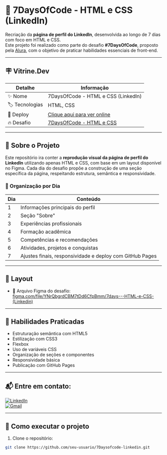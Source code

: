 # 💼 7DaysOfCode - HTML e CSS (LinkedIn)

Recriação da **página de perfil do LinkedIn**, desenvolvida ao longo de 7 dias com foco em HTML e CSS.  
Este projeto foi realizado como parte do desafio **#7DaysOfCode**, proposto pela [Alura](https://7daysofcode.io/), com o objetivo de praticar habilidades essenciais de front-end.

---

## 🪧 Vitrine.Dev

| Detalhe       | Informação                                                                 |
|---------------|----------------------------------------------------------------------------|
| ✨ Nome        | 7DaysOfCode - HTML e CSS (LinkedIn)                                       |
| 🏷️ Tecnologias | HTML, CSS                                                                 |
| 🔗 Deploy      | [Clique aqui para ver online](https://seu-usuario.github.io/7Daysofcode-linkedin/) |
| 🔥 Desafio     | [7DaysOfCode - HTML e CSS](https://7daysofcode.io/matricula/html-css-linkedin)   |

---

## 📌 Sobre o Projeto

Este repositório ira conter a **reprodução visual da página de perfil do LinkedIn** utilizando apenas HTML e CSS, com base em um layout disponível no Figma. Cada dia do desafio propõe a construção de uma seção específica da página, respeitando estrutura, semântica e responsividade.

### 📁 Organização por Dia

| Dia | Conteúdo                                              |
|-----|--------------------------------------------------------|
| 1   | Informações principais do perfil                      |
| 2   | Seção "Sobre"                                         |
| 3   | Experiências profissionais                            |
| 4   | Formação acadêmica                                    |
| 5   | Competências e recomendações                          |
| 6   | Atividades, projetos e conquistas                     |
| 7   | Ajustes finais, responsividade e deploy com GitHub Pages |

---

## 🎨 Layout

- 📐 Arquivo Figma do desafio:  
[figma.com/file/YNrQbgrdCBM7tDd6CfpBmm/7days---HTML-e-CSS-(Linkedin)](https://www.figma.com/file/YNrQbgrdCBM7tDd6CfpBmm/7days---HTML-e-CSS-(Linkedin))

---

## 🧠 Habilidades Praticadas

- Estruturação semântica com HTML5
- Estilização com CSS3
- Flexbox
- Uso de variáveis CSS
- Organização de seções e componentes
- Responsividade básica
- Publicação com GitHub Pages

---
## 📬 Entre em contato:

[![LinkedIn](https://img.shields.io/badge/LinkedIn-0077B5?style=flat&logo=linkedin&logoColor=white)](https://www.linkedin.com/in/daniella-trindade-2b31ba357)  
[![Gmail](https://img.shields.io/badge/E--mail-danifernandestrindade@gmail.com-red?style=flat&logo=gmail&logoColor=white)](mailto:danifernandestrindade@gmail.com)

---
## 🚀 Como executar o projeto

1. Clone o repositório:
```bash
git clone https://github.com/seu-usuario/7Daysofcode-linkedin.git
